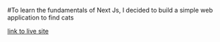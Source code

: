 #To learn the fundamentals of Next Js, I decided to build a simple web application to find cats

[link to live site](https://find-catie.vercel.app/)